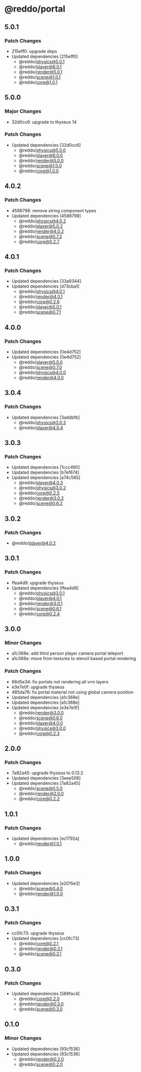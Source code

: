 # @reddo/portal

## 5.0.1

### Patch Changes

- 215eff0: upgrade deps
- Updated dependencies [215eff0]
  - @reddo/physics@5.0.1
  - @reddo/player@6.0.1
  - @reddo/render@5.0.1
  - @reddo/scene@1.0.1
  - @reddo/core@1.0.1

## 5.0.0

### Major Changes

- 32d0cc6: upgrade to thyseus 14

### Patch Changes

- Updated dependencies [32d0cc6]
  - @reddo/physics@5.0.0
  - @reddo/player@6.0.0
  - @reddo/render@5.0.0
  - @reddo/scene@1.0.0
  - @reddo/core@1.0.0

## 4.0.2

### Patch Changes

- 4588798: remove string component types
- Updated dependencies [4588798]
  - @reddo/physics@4.0.2
  - @reddo/player@5.0.2
  - @reddo/render@4.0.2
  - @reddo/scene@0.7.2
  - @reddo/core@0.2.7

## 4.0.1

### Patch Changes

- Updated dependencies [33a8344]
- Updated dependencies [d73cba1]
  - @reddo/physics@4.0.1
  - @reddo/render@4.0.1
  - @reddo/core@0.2.6
  - @reddo/player@5.0.1
  - @reddo/scene@0.7.1

## 4.0.0

### Patch Changes

- Updated dependencies [0e4d752]
- Updated dependencies [0e4d752]
  - @reddo/player@5.0.0
  - @reddo/scene@0.7.0
  - @reddo/physics@4.0.0
  - @reddo/render@4.0.0

## 3.0.4

### Patch Changes

- Updated dependencies [3addbfb]
  - @reddo/physics@3.0.3
  - @reddo/player@4.0.4

## 3.0.3

### Patch Changes

- Updated dependencies [1ccc490]
- Updated dependencies [b7ef674]
- Updated dependencies [a74c565]
  - @reddo/player@4.0.3
  - @reddo/physics@3.0.2
  - @reddo/core@0.2.5
  - @reddo/render@3.0.2
  - @reddo/scene@0.6.2

## 3.0.2

### Patch Changes

- @reddo/player@4.0.2

## 3.0.1

### Patch Changes

- ffea4d9: upgrade thyseus
- Updated dependencies [ffea4d9]
  - @reddo/physics@3.0.1
  - @reddo/player@4.0.1
  - @reddo/render@3.0.1
  - @reddo/scene@0.6.1
  - @reddo/core@0.2.4

## 3.0.0

### Minor Changes

- a1c368e: add third person player camera portal teleport
- a1c368e: move from textures to stencil based portal rendering

### Patch Changes

- 66d5e34: fix portals not rendering all vrm layers
- e3e7e0f: upgrade thyseus
- 485da76: fix portal material not using global camera position
- Updated dependencies [a1c368e]
- Updated dependencies [a1c368e]
- Updated dependencies [e3e7e0f]
  - @reddo/render@3.0.0
  - @reddo/scene@0.6.0
  - @reddo/player@4.0.0
  - @reddo/physics@3.0.0
  - @reddo/core@0.2.3

## 2.0.0

### Patch Changes

- 7a82a45: upgrade thyseus to 0.13.2
- Updated dependencies [3eee506]
- Updated dependencies [7a82a45]
  - @reddo/scene@0.5.0
  - @reddo/render@2.0.0
  - @reddo/core@0.2.2

## 1.0.1

### Patch Changes

- Updated dependencies [ec1792a]
  - @reddo/render@1.0.1

## 1.0.0

### Patch Changes

- Updated dependencies [e2015e3]
  - @reddo/scene@0.4.0
  - @reddo/render@1.0.0

## 0.3.1

### Patch Changes

- cc0fc73: upgrade thyseus
- Updated dependencies [cc0fc73]
  - @reddo/core@0.2.1
  - @reddo/render@0.3.1
  - @reddo/scene@0.3.1

## 0.3.0

### Patch Changes

- Updated dependencies [589fac4]
  - @reddo/core@0.2.0
  - @reddo/render@0.3.0
  - @reddo/scene@0.3.0

## 0.1.0

### Minor Changes

- Updated dependencies [93c1536]
- Updated dependencies [93c1536]
  - @reddo/render@0.2.0
  - @reddo/scene@0.2.0
